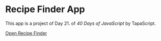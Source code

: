 # Recipe Finder App

This app is a project of Day 21. of *40 Days of JavaScript* by TapaScript.

[Open Recipe Finder](https://htmlpreview.github.io/?https://github.com/adaskruk/JSC/blob/main/Day%2021/index.html)
